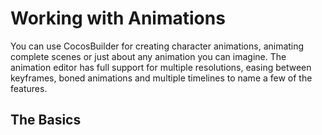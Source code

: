 # Working with Animations
You can use CocosBuilder for creating character animations, animating complete scenes or just about any animation you can imagine. The animation editor has full support for multiple resolutions, easing between keyframes, boned animations and multiple timelines to name a few of the features.

## The Basics
